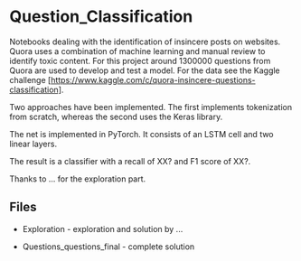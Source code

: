 # Question_Classification


Notebooks dealing with the identification of insincere posts on websites. Quora uses a combination of machine learning and manual review to identify toxic content. For this project around 1300000 questions from Quora are used to develop and test a model. For the data see the Kaggle challenge [https://www.kaggle.com/c/quora-insincere-questions-classification].

Two approaches have been implemented. The first implements tokenization from scratch, whereas the second uses the Keras library.

The net is implemented in PyTorch. It consists of an LSTM cell and two linear layers.

The result is a classifier with a recall of XX? and F1 score of XX?.

Thanks to ... for the exploration part.

## Files
* Exploration - exploration and solution by ...

* Questions_questions_final - complete solution


